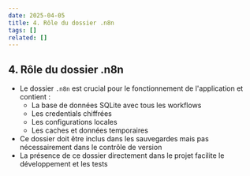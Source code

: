 ```yaml
---
date: 2025-04-05
title: 4. Rôle du dossier .n8n
tags: []
related: []
---
```


## 4. Rôle du dossier .n8n

- Le dossier `.n8n` est crucial pour le fonctionnement de l'application et contient :
  - La base de données SQLite avec tous les workflows
  - Les credentials chiffrées
  - Les configurations locales
  - Les caches et données temporaires
- Ce dossier doit être inclus dans les sauvegardes mais pas nécessairement dans le contrôle de version
- La présence de ce dossier directement dans le projet facilite le développement et les tests

##

